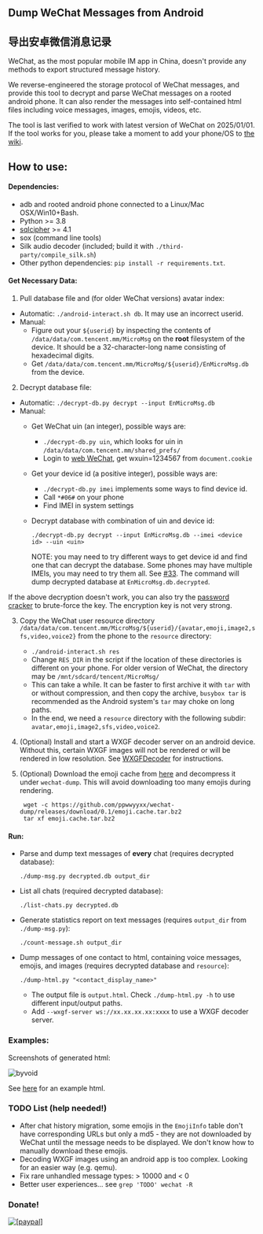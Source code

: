 ## Dump WeChat Messages from Android

## 导出安卓微信消息记录

WeChat, as the most popular mobile IM app in China, doesn't provide any methods to export structured message history.

We reverse-engineered the storage protocol of WeChat messages, and
provide this tool to decrypt and parse WeChat messages on a rooted android phone.
It can also render the messages into self-contained html files including voice messages, images, emojis, videos, etc.

The tool is last verified to work with latest version of WeChat on 2025/01/01.
If the tool works for you, please take a moment to add your phone/OS to [the wiki](https://github.com/ppwwyyxx/wechat-dump/wiki).

## How to use:

#### Dependencies:
+ adb and rooted android phone connected to a Linux/Mac OSX/Win10+Bash.
+ Python >= 3.8
+ [sqlcipher](https://github.com/sqlcipher/sqlcipher) >= 4.1
+ sox (command line tools)
+ Silk audio decoder (included; build it with `./third-party/compile_silk.sh`)
+ Other python dependencies: `pip install -r requirements.txt`.

#### Get Necessary Data:

1. Pull database file and (for older WeChat versions) avatar index:
  + Automatic: `./android-interact.sh db`. It may use an incorrect userid.
  + Manual:
    + Figure out your `${userid}` by inspecting the contents of `/data/data/com.tencent.mm/MicroMsg` on the __root__ filesystem of the device.
      It should be a 32-character-long name consisting of hexadecimal digits.
    + Get `/data/data/com.tencent.mm/MicroMsg/${userid}/EnMicroMsg.db` from the device.
2. Decrypt database file:
  + Automatic: `./decrypt-db.py decrypt --input EnMicroMsg.db`
  + Manual:
    + Get WeChat uin (an integer), possible ways are:
      + `./decrypt-db.py uin`, which looks for uin in `/data/data/com.tencent.mm/shared_prefs/`
      + Login to [web WeChat](https://wx.qq.com), get wxuin=1234567 from `document.cookie`
    + Get your device id (a positive integer), possible ways are:
      + `./decrypt-db.py imei` implements some ways to find device id.
      + Call `*#06#` on your phone
      + Find IMEI in system settings
    + Decrypt database with combination of uin and device id:

      ```
      ./decrypt-db.py decrypt --input EnMicroMsg.db --imei <device id> --uin <uin>
      ```

      NOTE: you may need to try different ways to get device id and find one that can decrypt the
      database. Some phones may have multiple IMEIs, you may need to try them all.
      See [#33](https://github.com/ppwwyyxx/wechat-dump/issues/33).
      The command will dump decrypted database at `EnMicroMsg.db.decrypted`.

  If the above decryption doesn't work, you can also try the [password cracker](https://github.com/chg-hou/EnMicroMsg.db-Password-Cracker)
  to brute-force the key. The encryption key is not very strong.

3. Copy the WeChat user resource directory `/data/data/com.tencent.mm/MicroMsg/${userid}/{avatar,emoji,image2,sfs,video,voice2}` from the phone to the `resource` directory:
	+ `./android-interact.sh res`
	+ Change `RES_DIR` in the script if the location of these directories is different on your phone.
      For older version of WeChat, the directory may be `/mnt/sdcard/tencent/MicroMsg/`
	+ This can take a while. It can be faster to first archive it with `tar` with or without compression, and then copy the archive,
  	  `busybox tar` is recommended as the Android system's `tar` may choke on long paths.
	+ In the end, we need a `resource` directory with the following subdir: `avatar,emoji,image2,sfs,video,voice2`.

4. (Optional) Install and start a WXGF decoder server on an android device. Without this, certain WXGF images will not be rendered or will be rendered in low resolution.
   See [WXGFDecoder](WXGFDecoder) for instructions.

4. (Optional) Download the emoji cache from [here](https://github.com/ppwwyyxx/wechat-dump/releases/download/0.1/emoji.cache.tar.bz2)
	and decompress it under `wechat-dump`. This will avoid downloading too many emojis during rendering.

        wget -c https://github.com/ppwwyyxx/wechat-dump/releases/download/0.1/emoji.cache.tar.bz2
        tar xf emoji.cache.tar.bz2

#### Run:
+ Parse and dump text messages of __every__ chat (requires decrypted database):

    ```
    ./dump-msg.py decrypted.db output_dir
    ```

+ List all chats (required decrypted database):

    ```
    ./list-chats.py decrypted.db
    ```

+ Generate statistics report on text messages (requires `output_dir` from `./dump-msg.py`):

    ```
    ./count-message.sh output_dir
    ```

+ Dump messages of one contact to html, containing voice messages, emojis, and images (requires decrypted database and `resource`):

    ```
    ./dump-html.py "<contact_display_name>"
    ```

    * The output file is `output.html`. Check `./dump-html.py -h` to use different input/output paths.
    * Add `--wxgf-server ws://xx.xx.xx.xx:xxxx` to use a WXGF decoder server.

### Examples:
Screenshots of generated html:

![byvoid](https://github.com/ppwwyyxx/wechat-dump/raw/master/screenshots/byvoid.jpg)

See [here](http://ppwwyyxx.com/static/wechat/example.html) for an example html.

### TODO List (help needed!)
* After chat history migration, some emojis in the `EmojiInfo` table don't have corresponding URLs but only a md5 -
  they are not downloaded by WeChat until the message needs to be displayed. We don't know how to manually download these emojis.
* Decoding WXGF images using an android app is too complex. Looking for an easier way (e.g. qemu).
* Fix rare unhandled message types: > 10000 and < 0
* Better user experiences... see `grep 'TODO' wechat -R`

### Donate!
<a href="https://www.paypal.com/cgi-bin/webscr?cmd=_donations&business=7BC299GRDLEDU&lc=US&item_name=wechat%2ddump&item_number=wechat%2ddump&currency_code=USD&bn=PP%2dDonationsBF%3abtn_donate_SM%2egif%3aNonHosted">
<img src="https://img.shields.io/badge/Paypal-Buy%20a%20Drink-blue.svg" alt="[paypal]" />
</a>
